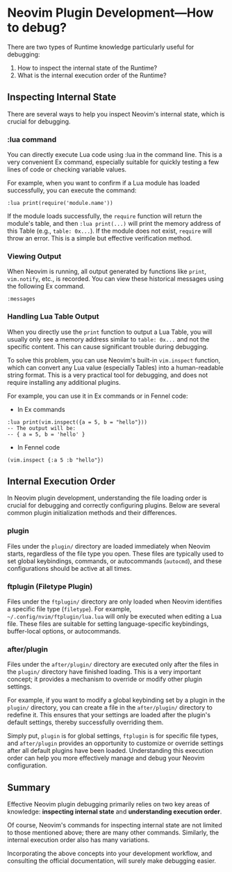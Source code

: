 # Neovim Plugin Development—How to debug?

There are two types of Runtime knowledge particularly useful for debugging:

1. How to inspect the internal state of the Runtime?
2. What is the internal execution order of the Runtime?

## Inspecting Internal State

There are several ways to help you inspect Neovim's internal state, which is crucial for debugging.

### :lua command

You can directly execute Lua code using :lua in the command line. This is a very convenient Ex command, especially suitable for quickly testing a few lines of code or checking variable values.

For example, when you want to confirm if a Lua module has loaded successfully, you can execute the command:

`:lua print(require('module.name'))`

If the module loads successfully, the `require` function will return the module's table, and then `:lua print(...)` will print the memory address of this Table (e.g., `table: 0x...`). If the module does not exist, `require` will throw an error. This is a simple but effective verification method.

### Viewing Output

When Neovim is running, all output generated by functions like `print`, `vim.notify`, etc., is recorded. You can view these historical messages using the following Ex command.

`:messages`

### Handling Lua Table Output

When you directly use the `print` function to output a Lua Table, you will usually only see a memory address similar to `table: 0x...` and not the specific content. This can cause significant trouble during debugging.

To solve this problem, you can use Neovim's built-in `vim.inspect` function, which can convert any Lua value (especially Tables) into a human-readable string format. This is a very practical tool for debugging, and does not require installing any additional plugins.

For example, you can use it in Ex commands or in Fennel code:

- In Ex commands

```
:lua print(vim.inspect({a = 5, b = "hello"}))
-- The output will be:
-- { a = 5, b = 'hello' }
```

- In Fennel code

```
(vim.inspect {:a 5 :b "hello"})
```

## Internal Execution Order

In Neovim plugin development, understanding the file loading order is crucial for debugging and correctly configuring plugins. Below are several common plugin initialization methods and their differences.

### plugin
Files under the `plugin/` directory are loaded immediately when Neovim starts, regardless of the file type you open. These files are typically used to set global keybindings, commands, or autocommands (`autocmd`), and these configurations should be active at all times.

### ftplugin (Filetype Plugin)
Files under the `ftplugin/` directory are only loaded when Neovim identifies a specific file type (`filetype`). For example, `~/.config/nvim/ftplugin/lua.lua` will only be executed when editing a Lua file. These files are suitable for setting language-specific keybindings, buffer-local options, or autocommands.

### after/plugin
Files under the `after/plugin/` directory are executed only after the files in the `plugin/` directory have finished loading. This is a very important concept; it provides a mechanism to override or modify other plugin settings.

For example, if you want to modify a global keybinding set by a plugin in the `plugin/` directory, you can create a file in the `after/plugin/` directory to redefine it. This ensures that your settings are loaded after the plugin's default settings, thereby successfully overriding them.

Simply put, `plugin` is for global settings, `ftplugin` is for specific file types, and `after/plugin` provides an opportunity to customize or override settings after all default plugins have been loaded. Understanding this execution order can help you more effectively manage and debug your Neovim configuration.

## Summary

Effective Neovim plugin debugging primarily relies on two key areas of knowledge: **inspecting internal state** and **understanding execution order**.

Of course, Neovim's commands for inspecting internal state are not limited to those mentioned above; there are many other commands. Similarly, the internal execution order also has many variations.

Incorporating the above concepts into your development workflow, and consulting the official documentation, will surely make debugging easier.
